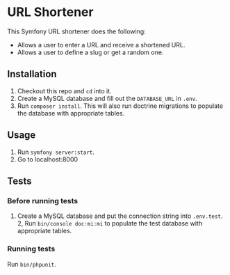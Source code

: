 # URL Shortener

This Symfony URL shortener does the following:

* Allows a user to enter a URL and receive a shortened URL.
* Allows a user to define a slug or get a random one.

## Installation

1. Checkout this repo and `cd` into it.
2. Create a MySQL database and fill out the `DATABASE_URL` in `.env`.
3. Run `composer install`. This will also run doctrine migrations to populate the database with appropriate tables.

## Usage

1. Run `symfony server:start`.
2. Go to localhost:8000

## Tests

### Before running tests

1. Create a MySQL database and put the connection string into `.env.test`.
2, Run `bin/console doc:mi:mi` to populate the test database with appropriate tables.

### Running tests

Run `bin/phpunit`. 

